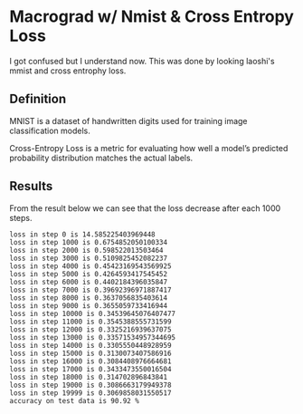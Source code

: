 # Macrograd w/ Nmist & Cross Entropy Loss
I got confused but I understand now. This was done by looking laoshi's mmist and cross entrophy loss.

## Definition   

MNIST is a dataset of handwritten digits used for training image classification models.   

Cross-Entropy Loss is a metric for evaluating how well a model’s predicted probability distribution matches the actual labels.

## Results
From the result below we can see that the loss decrease after each 1000 steps.
```
loss in step 0 is 14.585225403969448
loss in step 1000 is 0.6754852050100334
loss in step 2000 is 0.598522013503464
loss in step 3000 is 0.5109825452082237
loss in step 4000 is 0.45423169543569925
loss in step 5000 is 0.4264593417545452
loss in step 6000 is 0.4402184396035847
loss in step 7000 is 0.39692396971887417
loss in step 8000 is 0.3637056835403614
loss in step 9000 is 0.3655059733416944
loss in step 10000 is 0.34539645076407477
loss in step 11000 is 0.3545388555731599
loss in step 12000 is 0.3325216939637075
loss in step 13000 is 0.33571534957344695
loss in step 14000 is 0.3305550448928959
loss in step 15000 is 0.3130073407586916
loss in step 16000 is 0.3084408976664681
loss in step 17000 is 0.3433473550016504
loss in step 18000 is 0.314702896843841
loss in step 19000 is 0.3086663179949378
loss in step 19999 is 0.3069858031550517
accuracy on test data is 90.92 %
```
